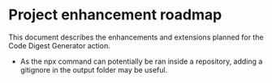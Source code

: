 # Project enhancement roadmap

This document describes the enhancements and extensions planned for the Code Digest Generator action.

- As the npx command can potentially be ran inside a repository, adding a gitignore in the output folder may be useful.
